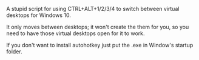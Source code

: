A stupid script for using CTRL+ALT+1/2/3/4 to switch between virtual desktops for Windows 10.

It only moves between desktops; it won't create the them for you, so you need to have those virtual desktops open for it to work.

If you don't want to install autohotkey just put the .exe in Window's startup folder.